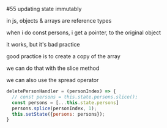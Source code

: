 #55 updating state immutably

in js, objects & arrays are reference types

when i do const persons, i get a pointer, to the original object

it works, but it's bad practice

good practice is to create a copy of the array

we can do that with the slice method

we can also use the spread operator

```js
deletePersonHandler = (personIndex) => {
  // const persons = this.state.persons.slice();
  const persons = [...this.state.persons]
  persons.splice(personIndex, 1);
  this.setState({persons: persons});
}
```




